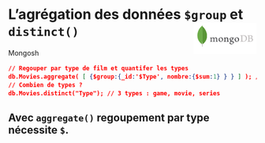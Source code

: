 # **L’agrégation des données `$group` et `distinct()`** <a href="../../"> <img src="https://github.com/MiKL5/BI/blob/master/assets/mongodb-ar21.svg" alt="MongoDB" align="right" height="64px"> </a>
Mongosh
```json
// Regouper par type de film et quantifer les types
db.Movies.aggregate( [ {$group:{_id:'$Type', nombre:{$sum:1} } } ] ); // nombre est un alias
// Combien de types ?
db.Movies.distinct("Type"); // 3 types : game, movie, series
```
Avec `aggregate()` regoupement par type nécessite `$`.
---
